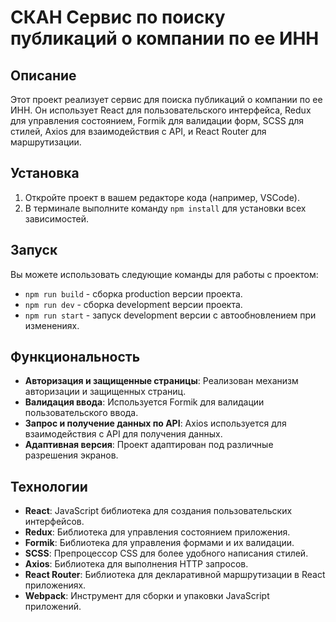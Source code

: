 # СКАН Сервис по поиску публикаций о компании по ее ИНН

## Описание

Этот проект реализует сервис для поиска публикаций о компании по ее ИНН. Он использует React для пользовательского интерфейса, Redux для управления состоянием, Formik для валидации форм, SCSS для стилей, Axios для взаимодействия с API, и React Router для маршрутизации.

## Установка

1. Откройте проект в вашем редакторе кода (например, VSCode).
2. В терминале выполните команду `npm install` для установки всех зависимостей.

## Запуск

Вы можете использовать следующие команды для работы с проектом:

- `npm run build` - сборка production версии проекта.
- `npm run dev` - сборка development версии проекта.
- `npm run start` - запуск development версии с автообновлением при изменениях.

## Функциональность

- **Авторизация и защищенные страницы**: Реализован механизм авторизации и защищенных страниц.
- **Валидация ввода**: Используется Formik для валидации пользовательского ввода.
- **Запрос и получение данных по API**: Axios используется для взаимодействия с API для получения данных.
- **Адаптивная версия**: Проект адаптирован под различные разрешения экранов.

## Технологии

- **React**: JavaScript библиотека для создания пользовательских интерфейсов.
- **Redux**: Библиотека для управления состоянием приложения.
- **Formik**: Библиотека для управления формами и их валидации.
- **SCSS**: Препроцессор CSS для более удобного написания стилей.
- **Axios**: Библиотека для выполнения HTTP запросов.
- **React Router**: Библиотека для декларативной маршрутизации в React приложениях.
- **Webpack**: Инструмент для сборки и упаковки JavaScript приложений.


